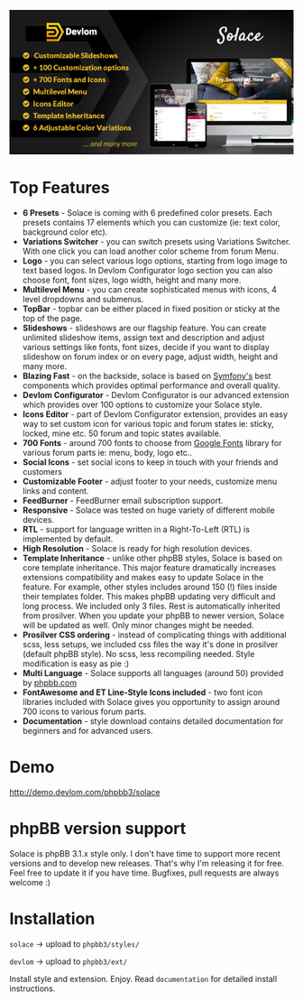 ![large_preview.png](large_preview.png)

# Top Features

* **6 Presets** - Solace is coming with 6 predefined color presets. Each presets contains 17 elements which you can customize (ie: text color, background color etc).
* **Variations Switcher** - you can switch presets using Variations Switcher. With one click you can load another color scheme from forum Menu.
* **Logo** - you can select various logo options, starting from logo image to text based logos. In Devlom Configurator logo section you can also choose font, font sizes, logo width, height and many more.
* **Multilevel Menu** - you can create sophisticated menus with icons, 4 level dropdowns and submenus.
* **TopBar** - topbar can be either placed in fixed position or sticky at the top of the page.
* **Slideshows** - slideshows are our flagship feature. You can create unlimited slideshow items, assign text and description and adjust various settings like fonts, font sizes, decide if you want to display slideshow on forum index or on every page, adjust width, height and many more.
* **Blazing Fast** - on the backside, solace is based on [Symfony's](https://symfony.com/) best components which provides optimal performance and overall quality.
* **Devlom Configurator** - Devlom Configurator is our advanced extension which provides over 100 options to customize your Solace style.
* **Icons Editor** - part of Devlom Configurator extension, provides an easy way to set custom icon for various topic and forum states ie: sticky, locked, mine etc. 50 forum and topic states available.
* **700 Fonts** - around 700 fonts to choose from [Google Fonts](https://www.google.com/font) library for various forum parts ie: menu, body, logo etc..
* **Social Icons** - set social icons to keep in touch with your friends and customers
* **Customizable Footer** - adjust footer to your needs, customize menu links and content.
* **FeedBurner** - FeedBurner email subscription support.
* **Responsive** - Solace was tested on huge variety of different mobile devices.
* **RTL** - support for language written in a Right-To-Left (RTL) is implemented by default.
* **High Resolution** - Solace is ready for high resolution devices.
* **Template Inheritance** - unlike other phpBB styles, Solace is based on core template inheritance. This major feature dramatically increases extensions compatibility and makes easy to update Solace in the feature. For example, other styles includes around 150 (!) files inside their templates folder. This makes phpBB updating very difficult and long process. We included only 3 files. Rest is automatically inherited from prosilver. When you update your phpBB to newer version, Solace will be updated as well. Only minor changes might be needed.
* **Prosilver CSS ordering** - instead of complicating things with additional scss, less setups, we included css files the way it's done in prosilver (default phpBB style). No scss, less recompiling needed. Style modification is easy as pie :)
* **Multi Language** - Solace supports all languages (around 50) provided by [phpbb.com](https://www.phpbb.com/languages/)
* **FontAwesome and ET Line-Style Icons included** - two font icon libraries included with Solace gives you opportunity to assign around 700 icons to various forum parts.
* **Documentation** - style download contains detailed documentation for beginners and for advanced users.

# Demo
http://demo.devlom.com/phpbb3/solace

# phpBB version support

Solace is phpBB 3.1.x style only. I don't have time to support more recent versions and to develop new releases. That's why I'm releasing it for free. Feel free to update it if you have time. Bugfixes, pull requests are always welcome :)

# Installation

``solace`` -> upload to ``phpbb3/styles/``

``devlom`` -> upload to ``phpbb3/ext/``

Install style and extension. Enjoy. Read ``documentation`` for detailed install instructions.
